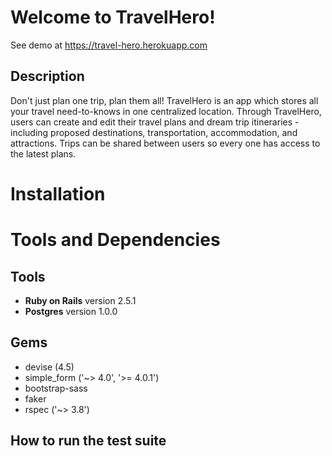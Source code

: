 # Welcome to TravelHero!

See demo at https://travel-hero.herokuapp.com

## Description

Don't just plan one trip, plan them all! TravelHero is an app which stores all your travel need-to-knows in one centralized location. Through TravelHero, users can create and edit their travel plans and dream trip itineraries - including proposed destinations, transportation, accommodation, and attractions. Trips can be shared between users so every one has access to the latest plans. 

# Installation

# Tools and Dependencies

## Tools
 - **Ruby on Rails** version 2.5.1
 - **Postgres** version 1.0.0

## Gems

 - devise (4.5)
 - simple_form ('~> 4.0', '>= 4.0.1')
 - bootstrap-sass
 - faker
 - rspec ('~> 3.8')

## How to run the test suite
